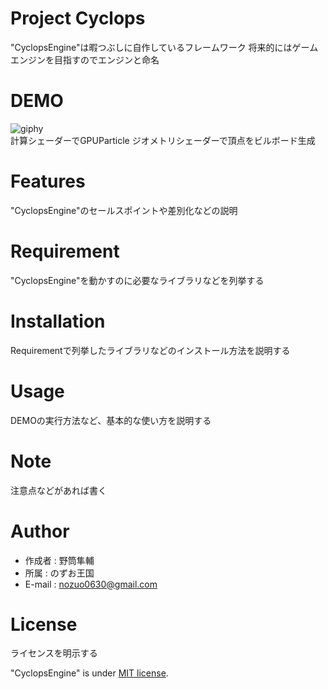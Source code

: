 # Project Cyclops

"CyclopsEngine"は暇つぶしに自作しているフレームワーク
将来的にはゲームエンジンを目指すのでエンジンと命名

# DEMO

![giphy](https://user-images.githubusercontent.com/66367386/170819431-bc74a551-e7d5-420d-9891-66de32df0a62.gif)  
計算シェーダーでGPUParticle ジオメトリシェーダーで頂点をビルボード生成


# Features

"CyclopsEngine"のセールスポイントや差別化などの説明

# Requirement

"CyclopsEngine"を動かすのに必要なライブラリなどを列挙する

# Installation

Requirementで列挙したライブラリなどのインストール方法を説明する

# Usage

DEMOの実行方法など、基本的な使い方を説明する

# Note

注意点などがあれば書く

# Author
* 作成者  : 野筒隼輔
* 所属    : のずお王国
* E-mail  : nozuo0630@gmail.com

# License
ライセンスを明示する

"CyclopsEngine" is under [MIT license](https://en.wikipedia.org/wiki/MIT_License).
